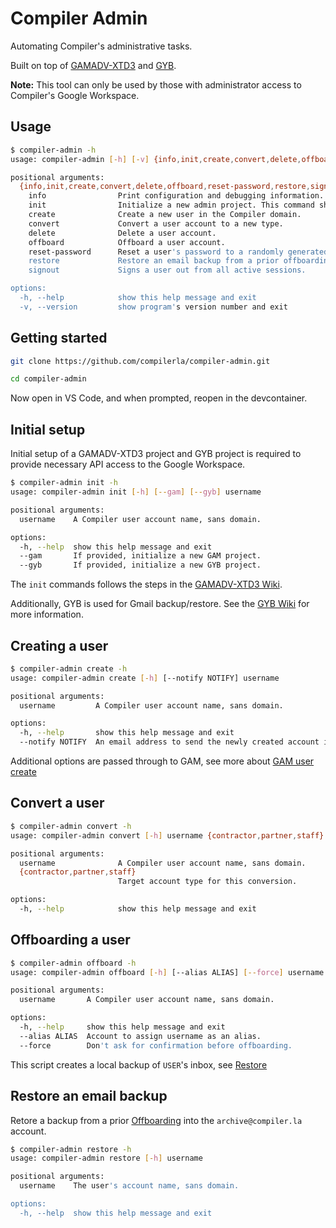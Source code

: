 # Compiler Admin

Automating Compiler's administrative tasks.

Built on top of [GAMADV-XTD3](https://github.com/taers232c/GAMADV-XTD3) and [GYB](https://github.com/GAM-team/got-your-back).

**Note:** This tool can only be used by those with administrator access to Compiler's Google Workspace.

## Usage

```bash
$ compiler-admin -h
usage: compiler-admin [-h] [-v] {info,init,create,convert,delete,offboard,reset-password,restore,signout} ...

positional arguments:
  {info,init,create,convert,delete,offboard,reset-password,restore,signout}
    info                Print configuration and debugging information.
    init                Initialize a new admin project. This command should be run once before any others.
    create              Create a new user in the Compiler domain.
    convert             Convert a user account to a new type.
    delete              Delete a user account.
    offboard            Offboard a user account.
    reset-password      Reset a user's password to a randomly generated string.
    restore             Restore an email backup from a prior offboarding.
    signout             Signs a user out from all active sessions.

options:
  -h, --help            show this help message and exit
  -v, --version         show program's version number and exit
```

## Getting started

```bash
git clone https://github.com/compilerla/compiler-admin.git

cd compiler-admin
```

Now open in VS Code, and when prompted, reopen in the devcontainer.

## Initial setup

Initial setup of a GAMADV-XTD3 project and GYB project is required to provide necessary API access to the Google Workspace.

```bash
$ compiler-admin init -h
usage: compiler-admin init [-h] [--gam] [--gyb] username

positional arguments:
  username    A Compiler user account name, sans domain.

options:
  -h, --help  show this help message and exit
  --gam       If provided, initialize a new GAM project.
  --gyb       If provided, initialize a new GYB project.
```

The `init` commands follows the steps in the [GAMADV-XTD3 Wiki](https://github.com/taers232c/GAMADV-XTD3/wiki/#requirements).

Additionally, GYB is used for Gmail backup/restore. See the [GYB Wiki](https://github.com/GAM-team/got-your-back/wiki) for more information.

## Creating a user

```bash
$ compiler-admin create -h
usage: compiler-admin create [-h] [--notify NOTIFY] username

positional arguments:
  username         A Compiler user account name, sans domain.

options:
  -h, --help       show this help message and exit
  --notify NOTIFY  An email address to send the newly created account info.
```

Additional options are passed through to GAM, see more about [GAM user create](https://github.com/taers232c/GAMADV-XTD3/wiki/Users#create-a-user)

## Convert a user

```bash
$ compiler-admin convert -h
usage: compiler-admin convert [-h] username {contractor,partner,staff}

positional arguments:
  username              A Compiler user account name, sans domain.
  {contractor,partner,staff}
                        Target account type for this conversion.

options:
  -h, --help            show this help message and exit
```

## Offboarding a user

```bash
$ compiler-admin offboard -h
usage: compiler-admin offboard [-h] [--alias ALIAS] [--force] username

positional arguments:
  username       A Compiler user account name, sans domain.

options:
  -h, --help     show this help message and exit
  --alias ALIAS  Account to assign username as an alias.
  --force        Don't ask for confirmation before offboarding.
```

This script creates a local backup of `USER`'s inbox, see [Restore](#restore-an-email-backup)

## Restore an email backup

Retore a backup from a prior [Offboarding](#offboarding-a-user) into the `archive@compiler.la` account.

```bash
$ compiler-admin restore -h
usage: compiler-admin restore [-h] username

positional arguments:
  username    The user's account name, sans domain.

options:
  -h, --help  show this help message and exit
```
